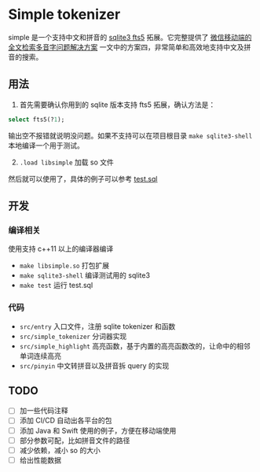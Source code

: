 # Simple tokenizer

simple 是一个支持中文和拼音的 [sqlite3 fts5](https://www.sqlite.org/fts5.html) 拓展。它完整提供了 [微信移动端的全文检索多音字问题解决方案](https://cloud.tencent.com/developer/article/1198371) 一文中的方案四，非常简单和高效地支持中文及拼音的搜索。

## 用法

1. 首先需要确认你用到的 sqlite 版本支持 fts5 拓展，确认方法是：
```sql
select fts5(?1);
```
输出空不报错就说明没问题。如果不支持可以在项目根目录 `make sqlite3-shell` 本地编译一个用于测试。

2. `.load libsimple` 加载 so 文件

然后就可以使用了，具体的例子可以参考 [test.sql](./test.sql)

## 开发

### 编译相关

使用支持 c++11 以上的编译器编译

- `make libsimple.so` 打包扩展
- `make sqlite3-shell` 编译测试用的 sqlite3
- `make test` 运行 test.sql

### 代码
- `src/entry` 入口文件，注册 sqlite tokenizer 和函数
- `src/simple_tokenizer` 分词器实现
- `src/simple_highlight` 高亮函数，基于内置的高亮函数改的，让命中的相邻单词连续高亮
- `src/pinyin` 中文转拼音以及拼音拆 query 的实现

## TODO

- [ ] 加一些代码注释
- [ ] 添加 CI/CD 自动出各平台的包
- [ ] 添加 Java 和 Swift 使用的例子，方便在移动端使用
- [ ] 部分参数可配，比如拼音文件的路径
- [ ] 减少依赖，减小 so 的大小
- [ ] 给出性能数据
